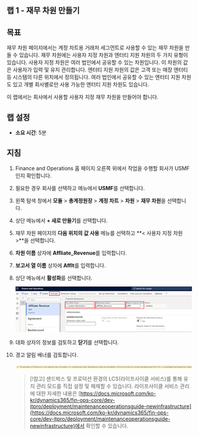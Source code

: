 ﻿---
lab:
    title: '랩 1: 재무 차원 만들기'
    module: '모듈 2: Microsoft Dynamics 365 Finance의 기본 사항 파악'
---

## 랩 1 - 재무 차원 만들기

## 목표

재무 차원 페이지에서는 계정 차트용 거래처 세그먼트로 사용할 수 있는 재무 차원을 만들 수 있습니다. 재무 차원에는 사용자 지정 차원과 엔터티 지원 차원의 두 가지 유형이 있습니다. 사용자 지정 차원은 여러 법인에서 공유할 수 있는 차원입니다. 이 차원의 값은 사용자가 입력 및 유지 관리합니다. 엔터티 지원 차원의 값은 고객 또는 매장 엔터티 등 시스템의 다른 위치에서 정의됩니다. 여러 법인에서 공유할 수 있는 엔터티 지원 차원도 있고 개별 회사별로만 사용 가능한 엔터티 지원 차원도 있습니다.

이 랩에서는 회사에서 사용할 사용자 지정 재무 차원을 만들어야 합니다.

## 랩 설정

   - **소요 시간**: 5분

## 지침

1. Finance and Operations 홈 페이지 오른쪽 위에서 작업을 수행할 회사가 USMF인지 확인합니다.

1. 필요한 경우 회사를 선택하고 메뉴에서 **USMF**를 선택합니다.

1. 왼쪽 탐색 창에서 **모듈** > **총계정원장** > **계정 차트** > **차원** > **재무 차원**을 선택합니다.

1. 상단 메뉴에서 **+ 새로 만들기**를 선택합니다.

1. 재무 차원 페이지의 **다음 위치의 값 사용** 메뉴를 선택하고 **< 사용자 지정 차원 >**을 선택합니다.

1. **차원 이름** 상자에 **Affliate_Revenue**를 입력합니다.

1. **보고서 열 이름** 상자에 **Afflt**를 입력합니다.

1. 상단 메뉴에서 **활성화**를 선택합니다.

    ![다음 위치의 값 사용, 차원 이름, 보고서 열 이름, 활성화 메뉴가 강조 표시된 새 사용자 지정 재무 차원이 표시된 스크린샷](./media/lp2-m3-new-financial-dimension.png)

1. 대화 상자의 정보를 검토하고 **닫기**를 선택합니다.

1. 경고 알림 배너를 검토합니다.

    ![새 차원을 활성화하려면 충족해야 하는 유지 관리 모드 요구 사항을 알리는 경고 정보 배너가 표시된 스크린샷](./media/lp2-m3-activation-warning-banner.png)

    >[!참고] 샌드박스 및 프로덕션 환경의 LCS(라이프사이클 서비스)를 통해 유지 관리 모드를 직접 설정 및 해제할 수 있습니다. 라이프사이클 서비스 관리에 대한 자세한 내용은 [https://docs.microsoft.com/ko-kr/dynamics365/fin-ops-core/dev-itpro/deployment/maintenanceoperationsguide-newinfrastructure](https://docs.microsoft.com/ko-kr/dynamics365/fin-ops-core/dev-itpro/deployment/maintenanceoperationsguide-newinfrastructure)에서 확인할 수 있습니다.
